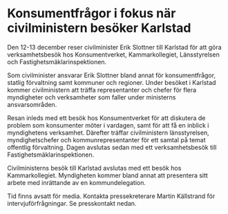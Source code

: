 # Konsumentfrågor i fokus när civilministern besöker Karlstad

Den 12-13 december reser civilminister Erik Slottner till Karlstad för att göra verksamhetsbesök hos Konsumentverket, Kammarkollegiet, Länsstyrelsen och Fastighetsmäklarinspektionen.

Som civilminister ansvarar Erik Slottner bland annat för konsumentfrågor, statlig förvaltning samt kommuner och regioner. Under besöket i Karlstad kommer civilministern att träffa representanter och chefer för flera myndigheter och verksamheter som faller under ministerns ansvarsområden.

Resan inleds med ett besök hos Konsumentverket för att diskutera de problem som konsumenter möter i vardagen, samt för att få en inblick i myndighetens verksamhet. Därefter träffar civilministern länsstyrelsen, myndighetschefer och kommunrepresentanter för ett samtal på temat offentlig förvaltning. Dagen avslutas sedan med ett verksamhetsbesök till Fastighetsmäklarinspektionen.

Civilministerns besök till Karlstad avslutas med ett besök hos Kammarkollegiet. Myndigheten kommer bland annat att presentera sitt arbete med inrättande av en kommundelegation.

Tid finns avsatt för media. Kontakta pressekreterare Martin Källstrand för intervjuförfrågningar. Se presskontakt nedan.
